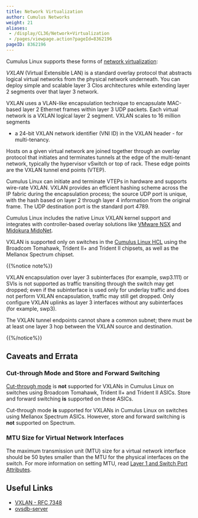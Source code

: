 ```yaml
---
title: Network Virtualization
author: Cumulus Networks
weight: 21
aliases:
 - /display/CL36/Network+Virtualization
 - /pages/viewpage.action?pageId=8362196
pageID: 8362196
---
```

Cumulus Linux supports these forms of 
[network virtualization](http://en.wikipedia.org/wiki/Network_virtualization):

*VXLAN* (Virtual Extensible LAN) is a standard overlay protocol that
abstracts logical virtual networks from the physical network underneath.
You can deploy simple and scalable layer 3 Clos architectures while
extending layer 2 segments over that layer 3 network.

VXLAN uses a VLAN-like encapsulation technique to encapsulate MAC-based
layer 2 Ethernet frames within layer 3 UDP packets. Each virtual network
is a VXLAN logical layer 2 segment. VXLAN scales to 16 million segments
- a 24-bit VXLAN network identifier (VNI ID) in the VXLAN header - for
multi-tenancy.

Hosts on a given virtual network are joined together through an overlay
protocol that initiates and terminates tunnels at the edge of the
multi-tenant network, typically the hypervisor vSwitch or top of rack.
These edge points are the VXLAN tunnel end points (VTEP).

Cumulus Linux can initiate and terminate VTEPs in hardware and supports
wire-rate VXLAN. VXLAN provides an efficient hashing scheme across the
IP fabric during the encapsulation process; the source UDP port is
unique, with the hash based on layer 2 through layer 4 information from
the original frame. The UDP destination port is the standard port 4789.

Cumulus Linux includes the native Linux VXLAN kernel support and
integrates with controller-based overlay solutions like 
[VMware NSX](/cumulus-linux-36/Network-Virtualization/Virtualization-Integrations/Integrating-Hardware-VTEPs-with-VMware-NSX)
and [Midokura MidoNet](/cumulus-linux-36/Network-Virtualization/Virtualization-Integrations/Integrating-Hardware-VTEPs-with-Midokura-MidoNet-and-OpenStack).

VXLAN is supported only on switches in the 
[Cumulus Linux HCL](https://cumulusnetworks.com/support/hcl/) using the 
Broadcom Tomahawk, Trident II+ and Trident II chipsets, as well as the Mellanox
Spectrum chipset.

{{%notice note%}}

VXLAN encapsulation over layer 3 subinterfaces (for example, swp3.111) or SVIs is not supported as traffic transiting through the switch may get dropped; even if the subinterface is used only for underlay traffic and does not perform VXLAN encapsulation, traffic may still get dropped. Only configure VXLAN uplinks as layer 3 interfaces without any subinterfaces (for example, swp3).

The VXLAN tunnel endpoints cannot share a common subnet; there must be at least one layer 3 hop between the VXLAN source and destination.

{{%/notice%}}

## Caveats and Errata

### Cut-through Mode and Store and Forward Switching

[Cut-through mode](/cumulus-linux-36/Layer-1-and-Switch-Ports/Buffer-and-Queue-Management/#configuring-cut-through-mode-and-store-and-forward-switching)
is **not** supported for VXLANs in Cumulus Linux on switches using
Broadcom Tomahawk, Trident II+ and Trident II ASICs. Store and forward
switching **is** supported on these ASICs.

Cut-through mode **is** supported for VXLANs in Cumulus Linux on
switches using Mellanox Spectrum ASICs. However, store and forward
switching is **not** supported on Spectrum.

### MTU Size for Virtual Network Interfaces

The maximum transmission unit (MTU) size for a virtual network interface
should be 50 bytes smaller than the MTU for the physical interfaces on
the switch. For more information on setting MTU, read 
[Layer 1 and Switch Port Attributes](/cumulus-linux-36/Layer-1-and-Switch-Ports/Interface-Configuration-and-Management/Switch-Port-Attributes/#mtu-for-a-bridge).

## Useful Links

  - [VXLAN - RFC 7348](https://tools.ietf.org/html/rfc7348)
  - [ovsdb-server](http://openvswitch.org/support/dist-docs/ovsdb-server.1.html)
